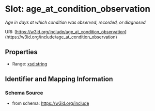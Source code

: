 # Slot: age_at_condition_observation
_Age in days at which condition was observed, recorded, or diagnosed_


URI: [https://w3id.org/include/age_at_condition_observation](https://w3id.org/include/age_at_condition_observation)



<!-- no inheritance hierarchy -->


## Properties

 * Range: [xsd:string](xsd:string)



## Identifier and Mapping Information







### Schema Source


* from schema: https://w3id.org/include



